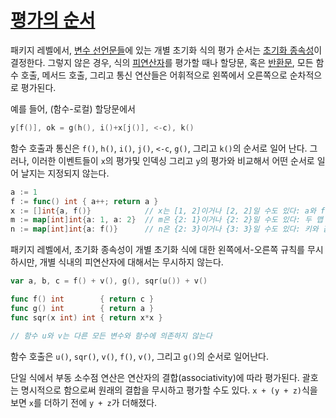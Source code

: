 # [평가의 순서](#order-of-evaluation)

패키지 레벨에서, [변수 선언문들](/Declarations%20and%20scope/variable_declarations.html)에 있는 개별 초기화 식의 평가 순서는 [초기화 종속성](/Program%20initialization%20and%20execution/package_initialization.html)이 결정한다. 그렇지 않은 경우, 식의 [피연산자](/Expressions/operands.html)를 평가할 때나 할당문, 혹은 [반환문](/Statements/return_statements.html), 모든 함수 호출, 메서드 호출, 그리고 통신 연산들은 어휘적으로 왼쪽에서 오른쪽으로 순차적으로 평가된다.

예를 들어, (함수-로컬) 할당문에서

```go
y[f()], ok = g(h(), i()+x[j()], <-c), k()
```

함수 호출과 통신은 `f()`, `h()`, `i()`, `j()`, `<-c`, `g()`, 그리고 `k()`의 순서로 일어 난다. 그러나, 이러한 이벤트들이 `x`의 평가및 인덱싱 그리고 `y`의 평가와 비교해서 어떤 순서로 일어 날지는 지정되지 않는다.

```go
a := 1
f := func() int { a++; return a }
x := []int{a, f()}            // x는 [1, 2]이거나 [2, 2]일 수도 있다: a와 f()의 평가 순서는 지정되지 않는다.
m := map[int]int{a: 1, a: 2}  // m은 {2: 1}이거나 {2: 2}일 수도 있다: 두 맵 할당의 평가 순서를 지정되지 않는다
n := map[int]int{a: f()}      // n은 {2: 3}이거나 {3: 3}일 수도 있다: 키와 값의 평가 순서는 지정되지 않는다.
```

패키지 레벨에서, 초기화 종속성이 개별 초기화 식에 대한 왼쪽에서-오른쪽 규칙를 무시하시만, 개별 식내의 피연산자에 대해서는 무시하지 않는다.

```go
var a, b, c = f() + v(), g(), sqr(u()) + v()

func f() int        { return c }
func g() int        { return a }
func sqr(x int) int { return x*x }

// 함수 u와 v는 다른 모든 변수와 함수에 의존하지 않는다
```

함수 호출은 `u()`, `sqr()`, `v()`, `f()`, `v()`, 그리고 `g()`의 순서로 일어난다.

단일 식에서 부동 소수점 연산은 연산자의 결합(associativity)에 따라 평가된다. 괄호는 명시적으로 함으로써 원래의 결합을 무시하고 평가할 수도 있다. `x + (y + z)`식을 보면 `x`를 더하기 전에 `y + z`가 더해졌다.
